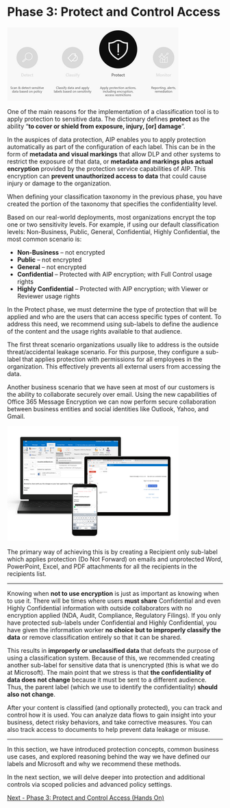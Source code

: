<page title="Phase 3: Protect and Control Access" />

# Phase 3: Protect and Control Access

![protect](./media/protect.png)

One of the main reasons for the implementation of a classification tool is to apply protection to sensitive data. The dictionary defines **protect** as the ability “**to cover or shield from exposure, injury, [or] damage**”. 

In the auspices of data protection, AIP enables you to apply protection automatically as part of the configuration of each label. This can be in the form of **metadata and visual markings** that allow DLP and other systems to restrict the exposure of that data, or **metadata and markings plus actual encryption** provided by the protection service capabilities of AIP.  This encryption can **prevent unauthorized access to data** that could cause injury or damage to the organization.

When defining your classification taxonomy in the previous phase, you have created the portion of the taxonomy that specifies the confidentiality level.

Based on our real-world deployments, most organizations encrypt the top one or two sensitivity levels. For example, if using our default classification levels: Non-Business, Public, General, Confidential, Highly Confidential, the most common scenario is:

- **Non-Business** – not encrypted
- **Public** – not encrypted
- **General** – not encrypted
- **Confidential** – Protected with AIP encryption; with Full Control usage rights
- **Highly Confidential** – Protected with AIP encryption; with Viewer or Reviewer usage rights 

In the Protect phase, we must determine the type of protection that will be applied and who are the users that can access specific types of content. To address this need, we recommend using sub-labels to define the audience of the content and the usage rights available to that audience.

The first threat scenario organizations usually like to address is the outside threat/accidental leakage scenario. For this purpose, they configure a sub-label that applies protection with permissions for all employees in the organization. This effectively prevents all external users from accessing the data.

Another business scenario that we have seen at most of our customers is the ability to collaborate securely over email. Using the new capabilities of Office 365 Message Encryption we can now perform secure collaboration between business entities and social identities like Outlook, Yahoo, and Gmail.

![](./media/OME.png)

The primary way of achieving this is by creating a Recipient only sub-label which applies protection (Do Not Forward) on emails and unprotected Word, PowerPoint, Excel, and PDF attachments for all the recipients in the recipients list. 

---
Knowing when **not to use encryption** is just as important as knowing when to use it.  There will be times where users **must share** Confidential and even Highly Confidential information with outside collaborators with no encryption applied (NDA, Audit, Compliance, Regulatory Filings). If you only have protected sub-labels under Confidential and Highly Confidential, you have given the information worker **no choice but to improperly classify the data** or remove classification entirely so that it can be shared. 

This results in **improperly or unclassified data** that defeats the purpose of using a classification system.  Because of this, we recommended creating another sub-label for sensitive data that is unencrypted (this is what we do at Microsoft). The main point that we stress is that **the confidentiality of data does not change** because it must be sent to a different audience.  Thus, the parent label (which we use to identify the confidentiality) **should also not change**.

After your content is classified (and optionally protected), you can track and control how it is used. You can analyze data flows to gain insight into your business, detect risky behaviors, and take corrective measures.  You can also track access to documents to help prevent data leakage or misuse. 

---

In this section, we have introduced protection concepts, common business use cases, and explored reasoning behind the way we have defined our labels and Microsoft and why we recommend these methods.

In the next section, we will delve deeper into protection and additional controls via scoped policies and advanced policy settings.

[Next - Phase 3: Protect and Control Access (Hands On)](6.ProtectHOL.md)
